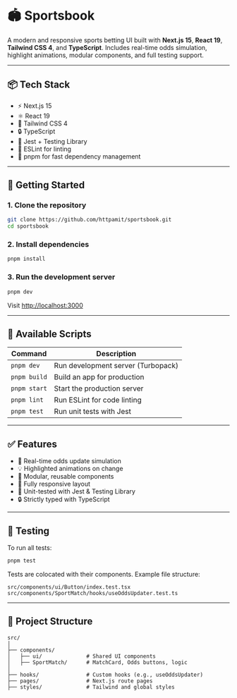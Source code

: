 # 🏟️ Sportsbook

A modern and responsive sports betting UI built with **Next.js 15**, **React 19**, **Tailwind CSS 4**, and **TypeScript**. Includes real-time odds simulation, highlight animations, modular components, and full testing support.

---

## 📦 Tech Stack

- ⚡️ Next.js 15
- ⚛️ React 19
- 🎨 Tailwind CSS 4
- 🔒 TypeScript
- 🧪 Jest + Testing Library
- 🧹 ESLint for linting
- 🚀 pnpm for fast dependency management

---

## 🚀 Getting Started

### 1. Clone the repository

```bash
git clone https://github.com/httpamit/sportsbook.git
cd sportsbook
```

### 2. Install dependencies

```bash
pnpm install
```

### 3. Run the development server

```bash
pnpm dev
```

Visit [http://localhost:3000](http://localhost:3000)

---

## 📜 Available Scripts

| Command      | Description                        |
| ------------ | ---------------------------------- |
| `pnpm dev`   | Run development server (Turbopack) |
| `pnpm build` | Build an app for production        |
| `pnpm start` | Start the production server        |
| `pnpm lint`  | Run ESLint for code linting        |
| `pnpm test`  | Run unit tests with Jest           |

---

## ✅ Features

- 🔁 Real-time odds update simulation
- 💡 Highlighted animations on change
- 🧩 Modular, reusable components
- 📱 Fully responsive layout
- 🧪 Unit-tested with Jest & Testing Library
- 🔒 Strictly typed with TypeScript

---

## 🧪 Testing

To run all tests:

```bash
pnpm test
```

Tests are colocated with their components. Example file structure:

```
src/components/ui/Button/index.test.tsx
src/components/SportMatch/hooks/useOddsUpdater.test.ts
```

---

## 📁 Project Structure

```
src/
│
├── components/
│   ├── ui/              # Shared UI components
│   ├── SportMatch/      # MatchCard, Odds buttons, logic
│
├── hooks/               # Custom hooks (e.g., useOddsUpdater)
├── pages/               # Next.js route pages
├── styles/              # Tailwind and global styles
```
